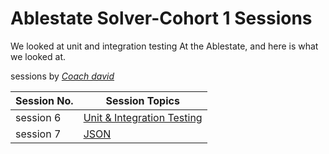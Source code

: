 # Ablestate Solver-Cohort 1 Sessions
We looked at unit and integration testing At the Ablestate, and here is what we looked at.


sessions by [*Coach david*](github.com/davidofug)

Session No. | Session Topics
----------- | --------------
session 6 | [Unit & Integration Testing](https://github.com/CharlesKasasira/Ablestate-Solver-Cohort1/tree/Day4/session6) 
session 7 | [JSON]()
